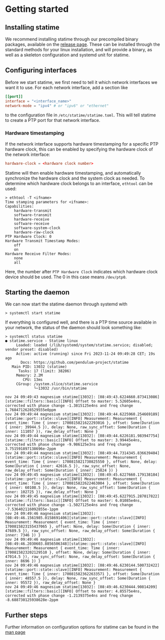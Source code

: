 # Getting started

## Installing statime

We recommend installing statime through our precompiled binary packages, available on the [release page](https://github.com/pendulum-project/statime). These can be installed through the standard methods for your linux installation, and will provide a binary, as well as a skeleton configuration and systemd unit for statime.

## Configuring interfaces

Before we start statime, we first need to tell it which network interfaces we want it to use. For each network interface, add a section like
```toml
[[port]]
interface = "<interface_name>"
network-mode = "ipv4" # or "ipv6" or "ethernet"
```
to the configuration file in `/etc/statime/statime.toml`. This will tell statime to create a PTP port for that network interface.

### Hardware timestamping
If the network interface supports hardware timestamping for a specific PTP hardware clock, this can be enabled by specifying the hardware clock of the network interface:
```toml
hardware-clock = <hardware clock number>
```
Statime will then enable hardware timestamping, and automatically synchronize the hardware clock and the system clock as needed. To determine which hardware clock belongs to an interface, `ethtool` can be used:
```
> ethtool -T <ifname>
Time stamping parameters for <ifname>:
Capabilities:
	hardware-transmit
	software-transmit
	hardware-receive
	software-receive
	software-system-clock
	hardware-raw-clock
PTP Hardware Clock: 0
Hardware Transmit Timestamp Modes:
	off
	on
Hardware Receive Filter Modes:
	none
	all
```
Here, the number after `PTP Hardware Clock` indicates which hardware clock device should be used. The 0 in this case means `/dev/ptp0`.

## Starting the daemon

We can now start the statime daemon through systemd with
```
> systemctl start statime
```

If everything is configured well, and there is a PTP time source available in your network, the status of the daemon should look something like:
```
> systemctl status statime
● statime.service - Statime linux
     Loaded: loaded (/lib/systemd/system/statime.service; disabled; vendor preset: disabled)
     Active: active (running) since Fri 2023-11-24 09:49:28 CET; 19s ago
       Docs: https://github.com/pendulum-project/statime
   Main PID: 13032 (statime)
      Tasks: 17 (limit: 38206)
     Memory: 2.2M
        CPU: 13ms
     CGroup: /system.slice/statime.service
             └─13032 /usr/bin/statime

nov 24 09:49:43 magnesium statime[13032]: [08:49:43.6224660.873413086][statime::filters::basic][INFO] Offset to master: 5.52605e4ns, corrected with phase change -1.3815125e4ns and freq change 1.7684712628529555e0ppm
nov 24 09:49:44 magnesium statime[13032]: [08:49:44.6225960.254669189][statime::port::state::slave][INFO] Measurement: Measurement { event_time: Time { inner: 1700815821622293016 }, offset: Some(Duration { inner: 39944.5 }), delay: None, raw_sync_offset: Some(Duration { inner: 111057 }), raw_delay_offset: None }
nov 24 09:49:44 magnesium statime[13032]: [08:49:44.6226181.983947754][statime::filters::basic][INFO] Offset to master: 3.99445e4ns, corrected with phase change -9.986125e3ns and freq change 3.751591897138696e-2ppm
nov 24 09:49:44 magnesium statime[13032]: [08:49:44.7314345.836639404][statime::port::state::slave][INFO] Measurement: Measurement { event_time: Time { inner: 1700815821730825550 }, offset: None, delay: Some(Duration { inner: 42616.5 }), raw_sync_offset: None, raw_delay_offset: Some(Duration { inner: 25824 }) }
nov 24 09:49:45 magnesium statime[13032]: [08:49:45.6227660.179138184][statime::port::state::slave][INFO] Measurement: Measurement { event_time: Time { inner: 1700815822622463004 }, offset: Some(Duration { inner: 60108.5 }), delay: None, raw_sync_offset: Some(Duration { inner: 102725 }), raw_delay_offset: None }
nov 24 09:49:45 magnesium statime[13032]: [08:49:45.6227915.287017822][statime::filters::basic][INFO] Offset to master: 6.01085e4ns, corrected with phase change -1.5027125e4ns and freq change -7.536402116092855e-1ppm
nov 24 09:49:46 magnesium statime[13032]: [08:49:46.1561985.0158691406][statime::port::state::slave][INFO] Measurement: Measurement { event_time: Time { inner: 1700815823155437065 }, offset: None, delay: Some(Duration { inner: 47689.5 }), raw_sync_offset: None, raw_delay_offset: Some(Duration { inner: 7346 }) }
nov 24 09:49:46 magnesium statime[13032]: [08:49:46.2030603.8856506348][statime::port::state::slave][INFO] Measurement: Measurement { event_time: Time { inner: 1700815823202129510 }, offset: None, delay: Some(Duration { inner: 47014.5 }), raw_sync_offset: None, raw_delay_offset: Some(Duration { inner: 8696 }) }
nov 24 09:49:46 magnesium statime[13032]: [08:49:46.6230144.500732422][statime::port::state::slave][INFO] Measurement: Measurement { event_time: Time { inner: 1700815823622633571 }, offset: Some(Duration { inner: 48557.5 }), delay: None, raw_sync_offset: Some(Duration { inner: 95572 }), raw_delay_offset: None }
nov 24 09:49:46 magnesium statime[13032]: [08:49:46.6230444.90814209][statime::filters::basic][INFO] Offset to master: 4.85575e4ns, corrected with phase change -1.2139375e4ns and freq change -8.688730125938628e-2ppm
```

## Further steps

Further information on configuration options for statime can be found in the [man page](../man/statime.8.md)
